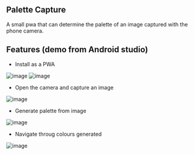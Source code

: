 ## Palette Capture

A small pwa that can determine the palette of an image captured with the phone camera.

## Features (demo from Android studio)
- Install as a PWA

![image](https://github.com/user-attachments/assets/509853c8-7c1b-4470-a931-236951265045)
![image](https://github.com/user-attachments/assets/1a804475-7160-4ebd-ae98-07e2e580fc2a)

- Open the camera and capture an image

![image](https://github.com/user-attachments/assets/cd165706-3822-491b-8e0c-006af8b60387)

- Generate palette from image

![image](https://github.com/user-attachments/assets/e46055b1-6437-4dec-a6e6-8c30083da32c)

- Navigate throug colours generated

![image](https://github.com/user-attachments/assets/1a23c90e-f5d5-45e6-9a05-cbb16a4dd162)
